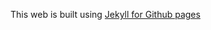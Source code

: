 This web is built using [Jekyll for Github pages](https://docs.github.com/en/pages/setting-up-a-github-pages-site-with-jekyll/about-github-pages-and-jekyll)